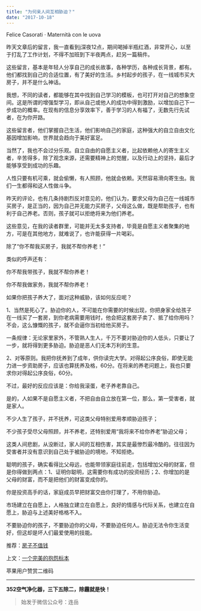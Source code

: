 ```yaml
---
title: "为何亲人间互相胁迫？"
date: "2017-10-18"
---
```


Felice Casorati · Maternità con le uova  

昨天文章后的留言，我一直看到j深夜12点，期间喝掉半瓶红酒，非常开心，以至于打乱了工作计划，不得不加班到下半夜两点，赶另一篇稿件。  

这些留言，基本是年轻人分享自己的成长故事，各种学历，各种成长背景，都有。他们都找到自己的合适位置，有了美好的生活。乡村起步的孩子，在一线城市买大房子，并不是什么神话。

我想，不同的读者，都能够在其中找到自己学习的模板，也可打开对自己的想象空间。这是所谓的增强型学习，即从自己或他人的成功中得到激励，以增加自己下一步成功的概率。在现有的信息分享效率下，善于学习的人有福了，无数先行先试者，在为你开路。

这些留言者，他们掌握自己生活，他们影响自己的家庭，这种强大的自立自由文化基因增加影响，世界就会趋向于美好富足。

当然了，我也不会过分乐观。自立自由的自愿主义者，比起依赖他人的寄生主义者，辛苦得多，除了观念来源，还需要精神上的觉醒，以及行动上的坚持，最后才能够享受到成功的乐趣。

人性只要有机可乘，就会偷懒，有人照顾，他就会依赖。天然容易滑向寄生虫。我们一生都得和这人性做斗争。

昨天的评论，也有几条持剧烈反对意见的，他们认为，要求父母为自己在一线城市买房子，是正当的，因为自己并无能力买房子，父母这么做，既是帮助孩子，也有利于自己养老。否则，孩子就可以拒绝将来为他们养老。

这些意见，在我的读者群里，可能并无太多支持者，毕竟是自愿主义者聚集的地方，可是在其他地方，就难说了，也许能获得一片喝彩。

除了“你不帮我买房子，我就不帮你养老！”

类似的呼声还有：

你不帮我带孩子，我就不帮你养老！

你不帮我做家务，我就不帮你养老！

如果你把孩子养大了，面对这种威胁，该如何反应呢？

1、当然是死心了。胁迫你的人，不可能在你需要的时候出现，你把身家全给孩子在一线买了一套房，到你老病需要用钱时，他会把这套房子卖了、抵了给你用吗？不会，这么慷慨的孩子，就不会逼你当初给他买房子。  

一条规律：无论家里家外，不管熟人生人，千万不要对胁迫你的人低头，只要让了一步，就将得到更多胁迫。胁迫是恶人们无本万利的生意。

2、对等原则。我把你抚养到了成年，供你读完大学。对得起公序良俗，即使无能力进一步资助房子，应该也算抚养及格，60分。在将来的养老问题上，我也只要求你对得起公序良俗，60分。

不过，最好的反应应该是：你给我滚蛋，老子养老靠自己。 

是的，人如果不是自愿主义者，不把自由自立放在第一位，那么，第一受害者，就是家人。

不少人生了孩子，并不抚养，可这类父母特别爱用孝顺胁迫孩子；

不少孩子受尽父母照顾，并不养老，还特别爱用“我将来不给你养老”胁迫父母；

这类人间悲剧，从没断过，家人间的互相伤害，其实是最惨烈最冷酷的。往往因为受害者并没有意识到自己处于被胁迫的境地，不知拒绝。

聪明的孩子，确实看得比父母远，也能带领家庭往前走，包括增加父母的财富，但是你得做到两点：1、证明你聪明，这需要你有成功的投资经历；2、你增加的是父母的财富，而不是把他们的财富变成你的。

你是投资高手的话，家庭成员早把财富交由你打理了，不用你胁迫。

市场建立在自愿上，人格独立建立在自愿上，良好的情感与代际关系，也建立在自愿上，胁迫与上述美好格格不入。

不要胁迫你的孩子，不要胁迫你的父母，不要胁迫任何人。胁迫无法令你生活变好，但这却是坏人们最爱使用的技能。

推荐：[房子不值钱](http://mp.weixin.qq.com/s?__biz=MjM5NDU0Mjk2MQ==&mid=2651623604&idx=1&sn=191fac10720ed2a489d0b645b3fc25ee&chksm=bd7e14aa8a099dbc11011ed827d3fc5658742519e138f3fe13aed5f4ec694664d9ecd5dd709d&scene=21#wechat_redirect)

上文：[一个完美的抱怨标本](http://mp.weixin.qq.com/s?__biz=MjM5NDU0Mjk2MQ==&mid=2651623637&idx=1&sn=4d902f9b485ad3e90004c2c1daea0d3d&chksm=bd7e14cb8a099ddd5d62f3f7176b44252a06a5d2e57e77de2c39f897a7f26ad654ad3e9d73ea&scene=21#wechat_redirect)

苹果用户赞赏二维码

* * *

**352空气净化器，三下五除二，除霾就是快！**

> 始发于微信公众号：连岳
